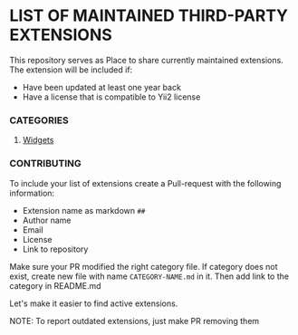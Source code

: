 
# LIST OF MAINTAINED THIRD-PARTY EXTENSIONS 
This repository serves as Place to share currently maintained extensions. The extension will be included if:
- Have been updated at least one year back
- Have a license that is compatible to Yii2 license
### CATEGORIES
1. [Widgets](categories/WIDGETS.md)

### CONTRIBUTING
To include your list of extensions create a Pull-request with the following information:
- Extension name  as markdown `##`
- Author name
- Email
- License
- Link to repository

Make sure your PR modified the right category file. If category does not exist, create new file with name `CATEGORY-NAME.md` in it. Then add link to the category in README.md

Let's make it easier to find active extensions.

NOTE: To report outdated extensions, just make PR removing them
